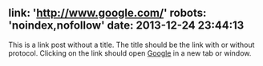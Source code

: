 link: 'http://www.google.com/'
robots: 'noindex,nofollow'
date: 2013-12-24 23:44:13
---

This is a link post without a title. The title should be the link with or without protocol. Clicking on the link should open [Google](http://www.google.com/) in a new tab or window.
